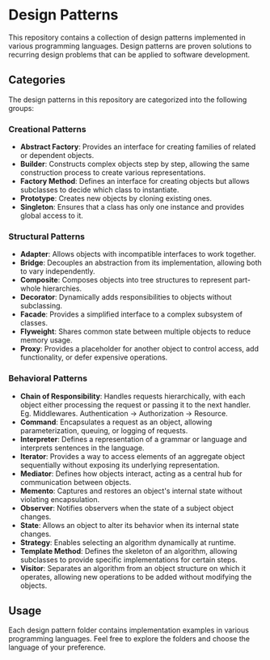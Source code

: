# Design Patterns

This repository contains a collection of design patterns implemented in various programming languages. Design patterns
are proven solutions to recurring design problems that can be applied to software development.

## Categories

The design patterns in this repository are categorized into the following groups:

### Creational Patterns

- **Abstract Factory**: Provides an interface for creating families of related or dependent objects.
- **Builder**: Constructs complex objects step by step, allowing the same construction process to create various
  representations.
- **Factory Method**: Defines an interface for creating objects but allows subclasses to decide which class to
  instantiate.
- **Prototype**: Creates new objects by cloning existing ones.
- **Singleton**: Ensures that a class has only one instance and provides global access to it.

### Structural Patterns

- **Adapter**: Allows objects with incompatible interfaces to work together.
- **Bridge**: Decouples an abstraction from its implementation, allowing both to vary independently.
- **Composite**: Composes objects into tree structures to represent part-whole hierarchies.
- **Decorator**: Dynamically adds responsibilities to objects without subclassing.
- **Facade**: Provides a simplified interface to a complex subsystem of classes.
- **Flyweight**: Shares common state between multiple objects to reduce memory usage.
- **Proxy**: Provides a placeholder for another object to control access, add functionality, or defer expensive
  operations.

### Behavioral Patterns

- **Chain of Responsibility**: Handles requests hierarchically, with each object either processing the request or
  passing it to the next handler. Eg. Middlewares. Authentication -> Authorization -> Resource.
- **Command**: Encapsulates a request as an object, allowing parameterization, queuing, or logging of requests.
- **Interpreter**: Defines a representation of a grammar or language and interprets sentences in the language.
- **Iterator**: Provides a way to access elements of an aggregate object sequentially without exposing its underlying
  representation.
- **Mediator**: Defines how objects interact, acting as a central hub for communication between objects.
- **Memento**: Captures and restores an object's internal state without violating encapsulation.
- **Observer**: Notifies observers when the state of a subject object changes.
- **State**: Allows an object to alter its behavior when its internal state changes.
- **Strategy**: Enables selecting an algorithm dynamically at runtime.
- **Template Method**: Defines the skeleton of an algorithm, allowing subclasses to provide specific implementations for
  certain steps.
- **Visitor**: Separates an algorithm from an object structure on which it operates, allowing new operations to be added
  without modifying the objects.

## Usage

Each design pattern folder contains implementation examples in various programming languages. Feel free to explore the
folders and choose the language of your preference.

